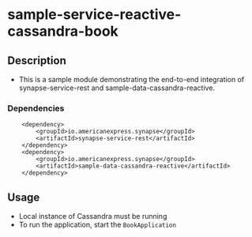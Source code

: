 # sample-service-reactive-cassandra-book

## Description

- This is a sample module demonstrating the end-to-end integration of synapse-service-rest and sample-data-cassandra-reactive.

### Dependencies

        <dependency>
            <groupId>io.americanexpress.synapse</groupId>
            <artifactId>synapse-service-rest</artifactId>
        </dependency>
        <dependency>
            <groupId>io.americanexpress.synapse</groupId>
            <artifactId>sample-data-cassandra-reactive</artifactId>
        </dependency>

## Usage

- Local instance of Cassandra must be running
- To run the application, start the ```BookApplication``` 
